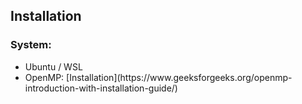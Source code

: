 ## Installation

### System:
<ul>
<li>Ubuntu / WSL </li>
<li>OpenMP: [Installation](https://www.geeksforgeeks.org/openmp-introduction-with-installation-guide/)</li>
</ul>
